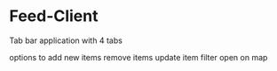# Feed-Client

Tab bar application
with 4 tabs 

options to
add new items
remove items
update item
filter
open on map
